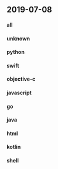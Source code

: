 ## 2019-07-08

#### all

#### unknown

#### python

#### swift

#### objective-c

#### javascript

#### go

#### java

#### html

#### kotlin

#### shell
